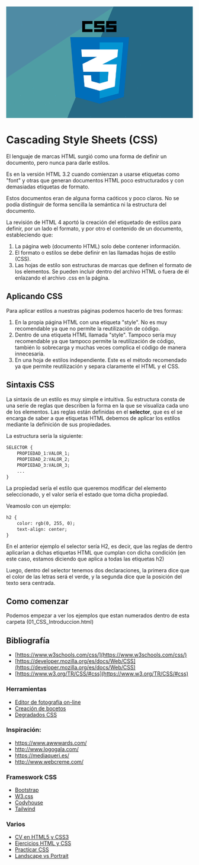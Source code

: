 ![CSS](img/css.png "Aprende CSS!!")

# Cascading Style Sheets (CSS)

El lenguaje de marcas HTML surgió como una forma de definir un documento, pero nunca para darle estilos.

Es en la versión HTML 3.2 cuando comienzan a usarse etiquetas como "font" y otras que generan documentos HTML poco estructurados y con demasiadas etiquetas de formato.

Estos documentos eran de alguna forma caóticos y poco claros. No se podía distinguir de forma sencilla la semántica ni la estructura del documento.

La revisión de HTML 4 aportó la creación del etiquetado de estilos para definir, por un lado el formato, y por otro el contenido de un documento, estableciendo que: 

1. La página web (documento HTML) solo debe contener información.
2. El formato o estilos se debe definir en las llamadas hojas de estilo (CSS).
3. Las hojas de estilo son estructuras de marcas que definen el formato de los elementos. Se pueden incluir dentro del archivo HTML o fuera de él enlazando el archivo .css en la página.

## Aplicando CSS

Para aplicar estilos a nuestras páginas podemos hacerlo de tres formas:

1. En la propia página HTML con una etiqueta "style". No es muy recomendable ya que no permite la reutilización de código.
2. Dentro de una etiqueta HTML llamada "style". Tampoco sería muy recomendable ya que tampoco permite la reutilización de código, también lo sobrecarga y muchas veces complica el código de manera innecesaria.
3. En una hoja de estilos independiente. Este es el método recomendado ya que permite reutilización y separa claramente el HTML y el CSS.

## Sintaxis CSS

La sintaxis de un estilo es muy simple e intuitiva. Su estructura consta de una serie de reglas que describen la forma en la que se visualiza cada uno de los elementos. Las reglas están definidas en el **selector**, que es el se encarga de saber a que etiquetas HTML debemos de aplicar los estilos mediante la definición de sus propiedades.

La estructura sería la siguiente:

    SELECTOR { 
        PROPIEDAD_1:VALOR_1;
        PROPIEDAD_2:VALOR_2;
        PROPIEDAD_3:VALOR_3;
        ...
    }

La propiedad sería el estilo que queremos modificar del elemento seleccionado, y el valor sería el estado que toma dicha propiedad.

Veamoslo con un ejemplo:    

    h2 {
        color: rgb(0, 255, 0);
        text-align: center;
    }

En el anterior ejemplo el selector sería H2, es decir, que las reglas de dentro aplicarían a dichas etiquetas HTML que cumplan con dicha condición (en este caso, estamos diciendo que aplica a todas las etiquetas h2)

Luego, dentro del selector tenemos dos declaraciones, la primera dice que el color de las letras será el verde, y la segunda dice que la posición del texto sera centrada.

## Como comenzar

Podemos empezar a ver los ejemplos que estan numerados dentro de esta carpeta (01_CSS_Introduccion.html)

## Bibliografía
- [https://www.w3schools.com/css/](https://www.w3schools.com/css/)
- [https://developer.mozilla.org/es/docs/Web/CSS](https://developer.mozilla.org/es/docs/Web/CSS)
- [https://www.w3.org/TR/CSS/#css](https://www.w3.org/TR/CSS/#css)

### Herramientas

- [Editor de fotografía on-line](https://pixlr.com/)
- [Creación de bocetos](https://ninjamock.com/)
- [Degradados CSS](http://www.colorzilla.com/gradient-editor/)

### Inspiración:
- <https://www.awwwards.com/>
- <http://www.logogala.com/>
- <https://mediaqueri.es/>
- <http://www.webcreme.com/>

### Frameswork CSS

- [Bootstrap](https://tailwindcss.com/)
- [W3.css](https://www.w3schools.com/w3css/w3css_downloads.asp)
- [Codyhouse](https://codyhouse.co/)
- [Tailwind](https://tailwindcss.com/)

### Varios

- [CV en HTML5 y CSS3](http://www.rleonardi.com/interactive-resume/)
- [Ejercicios HTML y CSS](http://desarrolloweb.dlsi.ua.es/libros/html-css/ejercicios)
- [Practicar CSS](https://flukeout.github.io/)
- [Landscape vs Portrait](https://pickaso.com/2019/landscape-portrait-screenshots-app)
